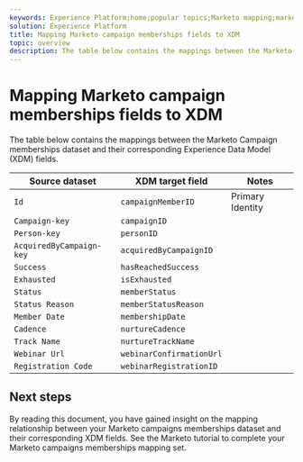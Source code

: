 ```yaml
---
keywords: Experience Platform;home;popular topics;Marketo mapping;marketo mapping;Campaign memberships mapping;campaign memberships mapping
solution: Experience Platform
title: Mapping Marketo campaign memberships fields to XDM
topic: overview
description: The table below contains the mappings between the Marketo Campaign memberships dataset and their corresponding XDM fields.
---
```


# Mapping Marketo campaign memberships fields to XDM

The table below contains the mappings between the Marketo Campaign memberships dataset and their corresponding Experience Data Model (XDM) fields.

| Source dataset | XDM target field | Notes |
| -------------- | ---------------- | ----- |
| `Id` | `campaignMemberID` | Primary Identity |
| `Campaign-key` | `campaignID` |
| `Person-key` | `personID` |
| `AcquiredByCampaign-key` | `acquiredByCampaignID` |
| `Success` | `hasReachedSuccess` |
| `Exhausted` | `isExhausted` |
| `Status` | `memberStatus` |
| `Status Reason` | `memberStatusReason` |
| `Member Date` | `membershipDate` |
| `Cadence` | `nurtureCadence` |
| `Track Name` | `nurtureTrackName` |
| `Webinar Url` | `webinarConfirmationUrl` |
| `Registration Code` | `webinarRegistrationID` |

## Next steps

By reading this document, you have gained insight on the mapping relationship between your Marketo campaigns memberships dataset and their corresponding XDM fields. See the Marketo tutorial to complete your Marketo campaigns memberships mapping set.

